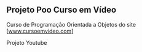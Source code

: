 ## Projeto Poo Curso em Vídeo

Curso de Programação Orientada a Objetos do site [www.cursoemvideo.com]

Projeto Youtube
